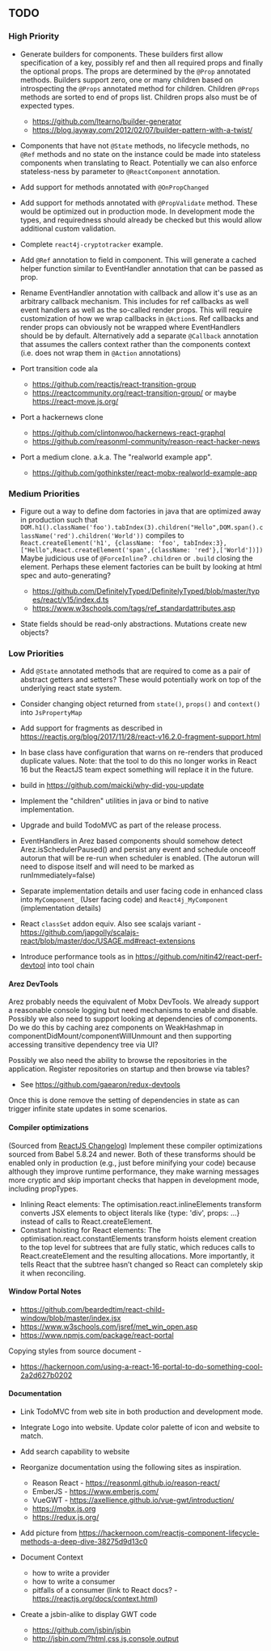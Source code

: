## TODO

### High Priority

* Generate builders for components. These builders first allow specification of a key, possibly ref and then all
  required props and finally the optional props. The props are determined by the `@Prop` annotated methods. Builders
  support zero, one or many children based on introspecting the `@Props` annotated method for children. Children
  `@Props` methods are sorted to end of props list. Children props also must be of expected types.
  - https://github.com/ltearno/builder-generator
  - https://blog.jayway.com/2012/02/07/builder-pattern-with-a-twist/

* Components that have not `@State` methods, no lifecycle methods, no `@Ref` methods and no state on the instance
  could be made into stateless components when translating to React. Potentially we can also enforce stateless-ness
  by parameter to `@ReactComponent` annotation.

* Add support for methods annotated with `@OnPropChanged`

* Add support for methods annotated with `@PropValidate` method. These would be optimized out in production mode.
  In development mode the types, and requiredness should already be checked but this would allow additional custom
  validation.

* Complete `react4j-cryptotracker` example.

* Add `@Ref` annotation to field in component. This will generate a cached helper function similar to EventHandler
  annotation that can be passed as prop.

* Rename EventHandler annotation with callback and allow it's use as an arbitrary callback mechanism. This
  includes for ref callbacks as well event handlers as well as the so-called render props. This will require
  customization of how we wrap callbacks in `@Action`s. Ref callbacks and render props can obviously not be
  wrapped where EventHandlers should be by default. Alternatively add a separate `@Callback` annotation that
  assumes the callers context rather than the components context (i.e. does not wrap them in `@Action` annotations)

* Port transition code ala
  - https://github.com/reactjs/react-transition-group
  - https://reactcommunity.org/react-transition-group/
  or maybe https://react-move.js.org/

* Port a hackernews clone
  - https://github.com/clintonwoo/hackernews-react-graphql
  - https://github.com/reasonml-community/reason-react-hacker-news

* Port a medium clone. a.k.a. The "realworld example app".
  - https://github.com/gothinkster/react-mobx-realworld-example-app

### Medium Priorities

* Figure out a way to define dom factories in java that are optimized away in production such that
  `DOM.h1().className('foo').tabIndex(3).children("Hello",DOM.span().className('red').children('World'))`
  compiles to `React.createElement('h1', {className: 'foo', tabIndex:3},["Hello",React.createElement('span',{className: 'red'},['World'])])`
  Maybe judicious use of `@ForceInline`? `.children` or `.build` closing the element. Perhaps these
  element factories can be built by looking at html spec and auto-generating?
  - https://github.com/DefinitelyTyped/DefinitelyTyped/blob/master/types/react/v15/index.d.ts
  - https://www.w3schools.com/tags/ref_standardattributes.asp

* State fields should be read-only abstractions. Mutations create new objects?

### Low Priorities

* Add `@State` annotated methods that are required to come as a pair of abstract getters and setters? These would
  potentially work on top of the underlying react state system.

* Consider changing object returned from `state()`, `props()` and `context()` into `JsPropertyMap`

* Add support for fragments as described in
  https://reactjs.org/blog/2017/11/28/react-v16.2.0-fragment-support.html

* In base class have configuration that warns on re-renders that produced duplicate values. Note: that the tool to do
  this no longer works in React 16 but the ReactJS team expect something will replace it in the future.
* build in https://github.com/maicki/why-did-you-update
* Implement the "children" utilities in java or bind to native implementation.

* Upgrade and build TodoMVC as part of the release process.

* EventHandlers in Arez based components should somehow detect Arez.isSchedulerPaused() and persist any event and
  schedule onceoff autorun that will be re-run when scheduler is enabled. (The autorun will need to dispose itself
  and will need to be marked as runImmediately=false)

* Separate implementation details and user facing code in enhanced class into `MyComponent_` (User facing code)
  and `React4j_MyComponent` (implementation details)

* React `classSet` addon equiv. Also see scalajs variant - https://github.com/japgolly/scalajs-react/blob/master/doc/USAGE.md#react-extensions

* Introduce performance tools as in https://github.com/nitin42/react-perf-devtool into tool chain

#### Arez DevTools

Arez probably needs the equivalent of Mobx DevTools. We already support a reasonable console logging but need
mechanisms to enable and disable. Possibly we also need to support looking at dependencies of components. Do we
do this by caching arez components on WeakHashmap in componentDidMount/componentWillUnmount and then supporting
accessing transitive dependency tree via UI?

Possibly we also need the ability to browse the repositories in the application. Register repositories on
startup and then browse via tables?

* See https://github.com/gaearon/redux-devtools

Once this is done remove the setting of dependencies in state as can trigger infinite state updates in some scenarios.

#### Compiler optimizations

(Sourced from [ReactJS Changelog](https://reactjs.org/blog/2015/10/07/react-v0.14.html#compiler-optimizations))
Implement these compiler optimizations sourced from Babel 5.8.24 and newer. Both of these transforms should be enabled
only in production (e.g., just before minifying your code) because although they improve runtime performance, they make
warning messages more cryptic and skip important checks that happen in development mode, including propTypes.

* Inlining React elements: The optimisation.react.inlineElements transform converts JSX elements to object literals
  like {type: 'div', props: ...} instead of calls to React.createElement.
* Constant hoisting for React elements: The optimisation.react.constantElements transform hoists element creation to
  the top level for subtrees that are fully static, which reduces calls to React.createElement and the resulting
  allocations. More importantly, it tells React that the subtree hasn’t changed so React can completely skip it
  when reconciling.

#### Window Portal Notes

* https://github.com/beardedtim/react-child-window/blob/master/index.jsx
* https://www.w3schools.com/jsref/met_win_open.asp
* https://www.npmjs.com/package/react-portal

Copying styles from source document -

* https://hackernoon.com/using-a-react-16-portal-to-do-something-cool-2a2d627b0202

#### Documentation

* Link TodoMVC from web site in both production and development mode.

* Integrate Logo into website. Update color palette of icon and website to match.

* Add search capability to website

* Reorganize documentation using the following sites as inspiration.
  - Reason React - https://reasonml.github.io/reason-react/
  - EmberJS - https://www.emberjs.com/
  - VueGWT - https://axellience.github.io/vue-gwt/introduction/
  - https://mobx.js.org
  - https://redux.js.org/

* Add picture from https://hackernoon.com/reactjs-component-lifecycle-methods-a-deep-dive-38275d9d13c0

* Document Context
  - how to write a provider
  - how to write a consumer
  - pitfalls of a consumer (link to React docs? - https://reactjs.org/docs/context.html)

* Create a jsbin-alike to display GWT code
  - https://github.com/jsbin/jsbin
  - http://jsbin.com/?html,css,js,console,output
